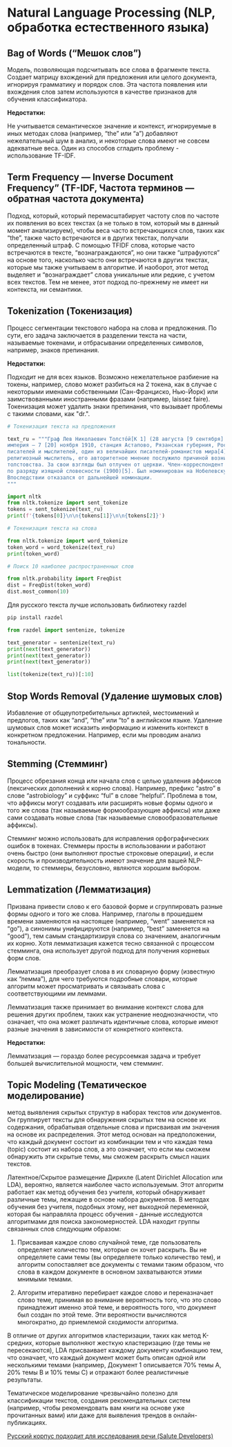# Natural Language Processing (NLP, обработка естественного языка)
## Bag of Words (“Мешок слов”)
Модель, позволяющая подсчитывать все слова в фрагменте текста. Cоздает матрицу вхождений для предложения или целого документа, игнорируя грамматику и порядок слов. Эта частота появления или вхождения слов затем используются в качестве признаков для обучения классификатора.

**Недостатки:**

Не учитывается семантическое значение и контекст, игнорируемые в иных методах слова (например, “the” или “a”) добавляют нежелательный шум в анализ, и некоторые слова имеют не совсем адекватные веса. Один из способов сгладить проблему - использование TF-IDF. 

## Term Frequency — Inverse Document Frequency” (TF-IDF, Частота терминов — обратная частота документа)
Подход, который, который перемасштабирует частоту слов по частоте их появления во всех текстах (а не только в том, который мы в данный момент анализируем), чтобы веса часто встречающихся слов, таких как “the”, также часто встречаются и в других текстах, получали определенный штраф. С помощью TFIDF слова, которые часто встречаются в тексте, “вознаграждаются”, но они также “штрафуются” на основе того, насколько часто они встречаются в других текстах, которые мы также учитываем в алгоритме. И наоборот, этот метод выделяет и “вознаграждает” слова уникальные или редкие, с учетом всех текстов. Тем не менее, этот подход по-прежнему не имеет ни контекста, ни семантики.

## Tokenization (Токенизация)
Процесс сегментации текстового набора на слова и предложения. По сути, его задача заключается в разделении текста на части, называемые токенами, и отбрасывании определенных символов, например, знаков препинания.

**Недостатки:**

Подходит не для всех языков. Возможно нежелательное разбиение на токены, например, слово может разбиться на 2 токена, как в случае с некоторыми именами собственными (Сан-Франциско, Нью-Йорк) или заимствованными иностранными фразами (например, laissez faire). Токенизация может удалить знаки препинания, что вызывает проблемы с такими словами, как "dr.".

```python
# Токенизация текста на предложения

text_ru = """Граф Лев Николаевич Толсто́й[К 1] (28 августа [9 сентября] 1828, Ясная Поляна, Тульская губерния, Российская 
империя — 7 [20] ноября 1910, станция Астапово, Рязанская губерния, Российская империя) — один из наиболее известных русских 
писателей и мыслителей, один из величайших писателей-романистов мира[4]. Участник обороны Севастополя. Просветитель, публицист, 
религиозный мыслитель, его авторитетное мнение послужило причиной возникновения нового религиозно-нравственного течения — 
толстовства. За свои взгляды был отлучен от церкви. Член-корреспондент Императорской Академии наук (1873), почётный академик 
по разряду изящной словесности (1900)[5]. Был номинирован на Нобелевскую премию по литературе (1902, 1903, 1904, 1905). 
Впоследствии отказался от дальнейшей номинации.
"""

import nltk
from nltk.tokenize import sent_tokenize
tokens = sent_tokenize(text_ru)
print(f'{tokens[0]}\n\n{tokens[1]}\n\n{tokens[2]}')
```
```python
# Токенизация текста на слова

from nltk.tokenize import word_tokenize
token_word = word_tokenize(text_ru)
print(token_word)
```
```python
# Поиск 10 наиболее распространенных слов

from nltk.probability import FreqDist
dist = FreqDist(token_word)
dist.most_common(10)
```
Для русского текста лучше использовать библиотеку razdel
```python
pip install razdel

from razdel import sentenize, tokenize

text_generator = sentenize(text_ru)
print(next(text_generator))
print(next(text_generator))
print(next(text_generator))

list(tokenize(text_ru))[:10]
```

## Stop Words Removal (Удаление шумовых слов)
Избавление от общеупотребительных артиклей, местоимений и предлогов, таких как “and”, “the” или “to” в английском языке. Удаление шумовых слов может исказить информацию и изменить контекст в конкретном предложении. Например, если мы проводим анализ тональности.

## Stemming (Стемминг)
Процесс обрезания конца или начала слов с целью удаления аффиксов (лексических дополнений к корню слова). Например, префикс “astro” в слове “astrobiology” и суффикс “ful” в слове “helpful”. Проблема в том, что аффиксы могут создавать или расширять новые формы одного и того же слова (так называемые формообразующие аффиксы) или даже сами создавать новые слова (так называемые словообразовательные аффиксы). 

Стемминг можно использовать для исправления орфографических ошибок в токенах. Стеммеры просты в использовании и работают очень быстро (они выполняют простые строковые операции), и если скорость и производительность имеют значение для вашей NLP-модели, то стеммеры, безусловно, являются хорошим выбором.

## Lemmatization (Лемматизация)
Призвана привести слово к его базовой форме и сгруппировать разные формы одного и того же слова. Например, глаголы в прошедшем времени заменяются на настоящее (например, “went” заменяется на “go”), а синонимы унифицируются (например, “best” заменяется на “good”), тем самым стандартизируя слова со значением, аналогичным их корню. Хотя лемматизация кажется тесно связанной с процессом стемминга, она использует другой подход для получения корневых форм слов.

Лемматизация преобразует слова в их словарную форму (известную как “лемма”), для чего требуются подробные словари, которые алгоритм может просматривать и связывать слова с соответствующими им леммами.

Лемматизация также принимает во внимание контекст слова для решения других проблем, таких как устранение неоднозначности, что означает, что она может различать идентичные слова, которые имеют разные значения в зависимости от конкретного контекста. 

**Недостатки:**

Лемматизация — гораздо более ресурсоемкая задача и требует большей вычислительной мощности, чем стемминг.

## Topic Modeling (Тематическое моделирование)
метод выявления скрытых структур в наборах текстов или документов. Он группирует тексты для обнаружения скрытых тем на основе их содержания, обрабатывая отдельные слова и присваивая им значения на основе их распределения. Этот метод основан на предположении, что каждый документ состоит из комбинации тем и что каждая тема (topic) состоит из набора слов, а это означает, что если мы сможем обнаружить эти скрытые темы, мы сможем раскрыть смысл наших текстов.

Латентное/Скрытое размещение Дирихле (Latent Dirichlet Allocation или LDA), вероятно, является наиболее часто используемым. Этот алгоритм работает как метод обучения без учителя, который обнаруживает различные темы, лежащие в основе набора документов. В методах обучения без учителя, подобных этому, нет выходной переменной, которая бы направляла процесс обучения - данные исследуются алгоритмами для поиска закономерностей. LDA находит группы связанных слов следующим образом:

1. Присваивая каждое слово случайной теме, где пользователь определяет количество тем, которые он хочет раскрыть. Вы не определяете сами темы (вы определяете только количество тем), и алгоритм сопоставляет все документы с темами таким образом, что слова в каждом документе в основном захватываются этими мнимыми темами.

2. Алгоритм итеративно перебирает каждое слово и переназначает слово теме, принимая во внимание вероятность того, что это слово принадлежит именно этой теме, и вероятность того, что документ был создан по этой теме. Эти вероятности вычисляются многократно, до приемлемой сходимости алгоритма.

В отличие от других алгоритмов кластеризации, таких как метод K-средних, которые выполняют жесткую кластеризацию (где темы не пересекаются), LDA присваивает каждому документу комбинацию тем, что означает, что каждый документ может быть описан одной или несколькими темами (например, Документ 1 описывается 70% темы A, 20% темы B и 10% темы C) и отражают более реалистичные результаты.


Тематическое моделирование чрезвычайно полезно для классификации текстов, создания рекомендательных систем (например, чтобы рекомендовать вам книги на основе уже прочитанных вами) или даже для выявления трендов в онлайн-публикациях.

[Русский корпус подходит для исследования речи (Salute Developers)](https://github.com/salute-developers/golos)
